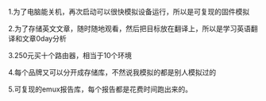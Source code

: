 1.为了电脑能关机，再次启动可以很快模拟设备运行，所以是可复现的固件模拟

2.为了存储英文文章，随时随地观看，然后把目标放在翻译上，所以是学习英语翻译和文章0day分析

3.250元买十个路由器，相当于10个环境

4.每个品牌又可以分开成存储库，不然说我模拟的都是别人模拟过的

5.可复现的emux报告库，每个报告都是花费时间跑出来的。
